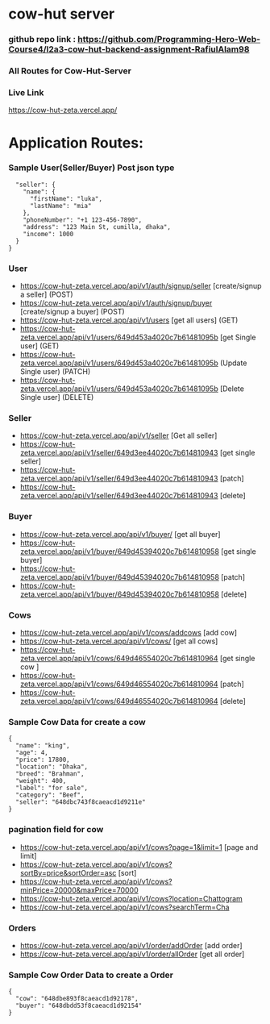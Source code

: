 # cow-hut server

### github repo link : https://github.com/Programming-Hero-Web-Course4/l2a3-cow-hut-backend-assignment-RafiulAlam98

### All Routes for Cow-Hut-Server

### Live Link 
https://cow-hut-zeta.vercel.app/

# Application Routes:

### Sample User(Seller/Buyer) Post json type
```{
  "seller": {
    "name": {
      "firstName": "luka",
      "lastName": "mia"
    },
    "phoneNumber": "+1 123-456-7890",
    "address": "123 Main St, cumilla, dhaka",
    "income": 1000
  }
}
```

### User
- https://cow-hut-zeta.vercel.app/api/v1/auth/signup/seller [create/signup a seller] (POST)
- https://cow-hut-zeta.vercel.app/api/v1/auth/signup/buyer [create/signup a buyer] (POST)
- https://cow-hut-zeta.vercel.app/api/v1/users [get all users] (GET)
- https://cow-hut-zeta.vercel.app/api/v1/users/649d453a4020c7b61481095b [get Single user] (GET)
- https://cow-hut-zeta.vercel.app/api/v1/users/649d453a4020c7b61481095b (Update Single user) (PATCH)
- https://cow-hut-zeta.vercel.app/api/v1/users/649d453a4020c7b61481095b [Delete Single user] (DELETE)

### Seller
- https://cow-hut-zeta.vercel.app/api/v1/seller [Get all seller]
- https://cow-hut-zeta.vercel.app/api/v1/seller/649d3ee44020c7b614810943 [get single seller]
- https://cow-hut-zeta.vercel.app/api/v1/seller/649d3ee44020c7b614810943 [patch]
- https://cow-hut-zeta.vercel.app/api/v1/seller/649d3ee44020c7b614810943 [delete]

### Buyer
- https://cow-hut-zeta.vercel.app/api/v1/buyer/ [get all buyer]
- https://cow-hut-zeta.vercel.app/api/v1/buyer/649d45394020c7b614810958 [get single buyer]
- https://cow-hut-zeta.vercel.app/api/v1/buyer/649d45394020c7b614810958 [patch]
- https://cow-hut-zeta.vercel.app/api/v1/buyer/649d45394020c7b614810958 [delete]

### Cows
- https://cow-hut-zeta.vercel.app/api/v1/cows/addcows [add cow]
- https://cow-hut-zeta.vercel.app/api/v1/cows/ [get all cows]
- https://cow-hut-zeta.vercel.app/api/v1/cows/649d46554020c7b614810964 [get single cow ]
- https://cow-hut-zeta.vercel.app/api/v1/cows/649d46554020c7b614810964 [patch]
- https://cow-hut-zeta.vercel.app/api/v1/cows/649d46554020c7b614810964 [delete]

### Sample Cow Data for create a cow
```
{
  "name": "king",
  "age": 4,
  "price": 17800,
  "location": "Dhaka",
  "breed": "Brahman",
  "weight": 400,
  "label": "for sale",
  "category": "Beef",
  "seller": "648dbc743f8caeacd1d9211e"
}
```
### pagination field for cow

- https://cow-hut-zeta.vercel.app/api/v1/cows?page=1&limit=1 [page and limit]
- https://cow-hut-zeta.vercel.app/api/v1/cows?sortBy=price&sortOrder=asc  [sort]
- https://cow-hut-zeta.vercel.app/api/v1/cows?minPrice=20000&maxPrice=70000  
- https://cow-hut-zeta.vercel.app/api/v1/cows?location=Chattogram 
- https://cow-hut-zeta.vercel.app/api/v1/cows?searchTerm=Cha
  
### Orders
- https://cow-hut-zeta.vercel.app/api/v1/order/addOrder [add order]
- https://cow-hut-zeta.vercel.app/api/v1/order/allOrder [get all order]


### Sample Cow Order Data to create a Order
```
{
  "cow": "648dbe893f8caeacd1d92178",
  "buyer": "648dbdd53f8caeacd1d92154"
}
```
